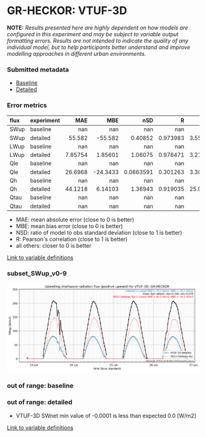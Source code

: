 # GR-HECKOR: VTUF-3D

**NOTE:** *Results presented here are highly dependent on how models are configured in this experiment and may be subject to variable output formatting errors. Results are not intended to indicate the quality of any individual model, but to help participants better understand and improve modelling approaches in different urban environments.*

### Submitted metadata

- [Baseline](VTUF-3D_GR-HECKOR_baseline_attrs.md)
- [Detailed](VTUF-3D_GR-HECKOR_detailed_attrs.md)

### Error metrics

| flux   | experiment   |       MAE |       MBE |         nSD |          R |       5th |      95th |     RMSE |      cRMSE |      AMBE |       1-nSD |         1-R |   nSkewness |   nKurtosis |     Overlap |
|:-------|:-------------|----------:|----------:|------------:|-----------:|----------:|----------:|---------:|-----------:|----------:|------------:|------------:|------------:|------------:|------------:|
| SWup   | baseline     | nan       | nan       | nan         | nan        | nan       | nan       | nan      | nan        | nan       | nan         | nan         | nan         | nan         | nan         |
| SWup   | detailed     |  55.582   | -55.582   |   0.40852   |   0.973983 |   3.55984 | 114.555   |  66.983  |   0.609184 |  55.582   |   0.59148   |   0.0260169 |   0.535661  |   0.0163811 |   0.13029   |
| LWup   | baseline     | nan       | nan       | nan         | nan        | nan       | nan       | nan      | nan        | nan       | nan         | nan         | nan         | nan         | nan         |
| LWup   | detailed     |   7.85754 |   1.85601 |   1.06075   |   0.976471 |   3.21871 |   9.25179 |  10.2747 |   0.231533 |   1.85601 |   0.0607519 |   0.0235289 |   0.529199  |   0.492227  |   0.0961059 |
| Qle    | baseline     | nan       | nan       | nan         | nan        | nan       | nan       | nan      | nan        | nan       | nan         | nan         | nan         | nan         | nan         |
| Qle    | detailed     |  26.6968  | -24.3433  |   0.0663591 |   0.301263 |   3.30373 |  83.7562  |  42.4579 |   0.982049 |  24.3433  |   0.933641  |   0.698737  |   0.616432  |   1.28428   |   0.722567  |
| Qh     | baseline     | nan       | nan       | nan         | nan        | nan       | nan       | nan      | nan        | nan       | nan         | nan         | nan         | nan         | nan         |
| Qh     | detailed     |  44.1218  |   6.14103 |   1.36943   |   0.919035 |  25.0564  | 101.767   |  63.6595 |   0.598523 |   6.14103 |   0.36943   |   0.0809649 |   0.0130226 |   0.385081  |   0.326667  |
| Qtau   | baseline     | nan       | nan       | nan         | nan        | nan       | nan       | nan      | nan        | nan       | nan         | nan         | nan         | nan         | nan         |
| Qtau   | detailed     | nan       | nan       | nan         | nan        | nan       | nan       | nan      | nan        | nan       | nan         | nan         | nan         | nan         | nan         |

 - MAE: mean absolute error (close to 0 is better)
 - MBE: mean bias error (close to 0 is better)
 - NSD: ratio of model to obs standard deviation (close to 1 is better)
 - R: Pearson's correlation (close to 1 is better)
 - all others: closer to 0 is better

[Link to variable definitions](../modelattrs/variable_definitions.md)

### <a name="subset_swup_v0-9"></a>subset_SWup_v0-9
[![VTUF-3D_GR-HECKOR_subset_SWup_v0-9.png](VTUF-3D_GR-HECKOR_subset_SWup_v0-9.png)](VTUF-3D_GR-HECKOR_subset_SWup_v0-9.png)

### out of range: baseline


### out of range: detailed

 - VTUF-3D SWnet min value of -0.0001 is less than expected 0.0 [W/m2]


[Link to variable definitions](../modelattrs/variable_definitions.md)

